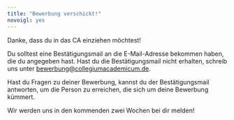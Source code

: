 ```yaml
---
title: "Bewerbung verschickt!"
novoigl: yes
---
```


Danke, dass du in das CA einziehen möchtest!

Du solltest eine Bestätigungsmail an die E-Mail-Adresse bekommen haben, die du angegeben hast. Hast du die Bestätigungsmail nicht erhalten, schreib uns unter  bewerbung@collegiumacademicum.de.

Hast du Fragen zu deiner Bewerbung, kannst du der Bestätigungsmail antworten, um die Person zu erreichen, die sich um deine Bewerbung kümmert.

Wir werden uns in den kommenden zwei Wochen bei dir melden!
